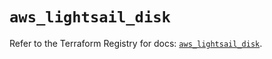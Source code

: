 # `aws_lightsail_disk`

Refer to the Terraform Registry for docs: [`aws_lightsail_disk`](https://registry.terraform.io/providers/hashicorp/aws/6.7.0/docs/resources/lightsail_disk).
